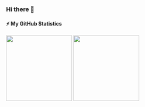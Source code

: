### Hi there 👋

<!--
**Fredouye/Fredouye** is a ✨ _special_ ✨ repository because its `README.md` (this file) appears on your GitHub profile.

Here are some ideas to get you started:

- 🔭 I’m currently working on ...
- 🌱 I’m currently learning ...
- 👯 I’m looking to collaborate on ...
- 🤔 I’m looking for help with ...
- 💬 Ask me about ...
- 📫 How to reach me: ...
- 😄 Pronouns: ...
- ⚡ Fun fact: ...
-->


#### ⚡ My GitHub Statistics

<p>
<img height="180em" src="https://github-readme-stats.vercel.app/api?username=Fredouye&show_icons=true&hide_border=true&theme=vue-dark" />

<!-- Most Used Languages -->
<img height="180em" src="https://github-readme-stats.vercel.app/api/top-langs/?username=Fredouye&show_icons=true&hide_border=true&layout=compact&langs_count=8&theme=vue-dark"/>
</p>
